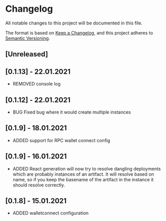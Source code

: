 # Changelog

All notable changes to this project will be documented in this file.

The format is based on [Keep a Changelog](https://keepachangelog.com/en/1.0.0/),
and this project adheres to [Semantic Versioning](https://semver.org/spec/v2.0.0.html).

## [Unreleased]

## [0.1.13] - 22.01.2021

- REMOVED console log

## [0.1.12] - 22.01.2021

- BUG Fixed bug where it would create multiple instances

## [0.1.9] - 18.01.2021

- ADDED support for RPC wallet connect config

## [0.1.9] - 16.01.2021

- ADDED React generation will now try to resolve dangling deployments which are probably instances of an artifact. It will resolve based on name, so if you keep the basename of the artifact in the instance it should resolve correctly.

## [0.1.8] - 15.01.2021

- ADDED walletconnect configuration
